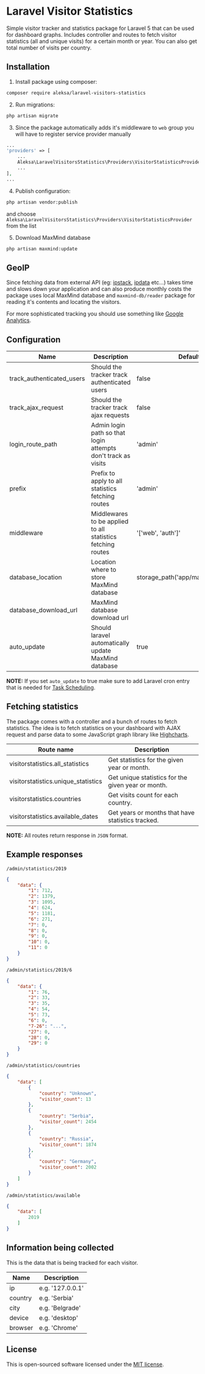 # Laravel Visitor Statistics

Simple visitor tracker and statistics package for Laravel 5 that can be used for dashboard graphs. Includes controller and routes to fetch visitor statistics (all and unique visits) for a certain month or year. You can also get total number of visits per country.

## Installation
1) Install package using composer:

```bash
composer require aleksa/laravel-visitors-statistics
```

2) Run migrations:

```bash
php artisan migrate
```

3) Since the package automatically adds it's middleware to `web` group you will have to register service provider manually

```php
...
'providers' => [
    ...
    Aleksa\LaravelVisitorsStatistics\Providers\VisitorStatisticsProvider::class,
    ...
],
...
```

4) Publish configuration:

```bash
php artisan vendor:publish
```
and choose `Aleksa\LaravelVisitorsStatistics\Providers\VisitorStatisticsProvider` from the list

5) Download MaxMind database
```bash
php artisan maxmind:update
```

## GeoIP

Since fetching data from external API (eg: [ipstack](ipstack.com), [ipdata](ipdata.co) etc...) takes time and slows down your application and can also produce monthly costs the package uses local MaxMind database and `maxmind-db/reader` package for reading it's contents and locating the visitors.

For more sophisticated tracking you should use something like [Google Analytics](https://analytics.google.com/).

## Configuration

| Name | Description | Default |
| --- | --- | --- |
| track_authenticated_users | Should the tracker track authenticated users | false |
| track_ajax_request | Should the tracker track ajax requests | false |
| login_route_path | Admin login path so that login attempts don't track as visits | 'admin' |
| prefix | Prefix to apply to all statistics fetching routes | 'admin' |
| middleware | Middlewares to be applied to all statistics fetching routes | '['web', 'auth']' |
| database_location | Location where to store MaxMind database | storage_path('app/maxmind.mmdb') |
| database_download_url | MaxMind database download url | <maxmind-url> |
| auto_update | Should laravel automatically update MaxMind database | true |

**NOTE:** If you set `auto_update` to true make sure to add Laravel cron entry that is needed for [Task Scheduling](https://laravel.com/docs/5.8/scheduling).

## Fetching statistics

The package comes with a controller and a bunch of routes to fetch statistics. The idea is to fetch statistics on your dashboard with AJAX request and parse data to some JavaScript graph library like [Highcharts](https://www.highcharts.com/).

| Route name | Description |
| --- | --- |
| visitorstatistics.all_statistics | Get statistics for the given year or month. |
| visitorstatistics.unique_statistics | Get unique statistics for the given year or month. |
| visitorstatistics.countries | Get visits count for each country. |
| visitorstatistics.available_dates | Get years or months that have statistics tracked. |

**NOTE:** All routes return response in `JSON` format.

## Example responses

`/admin/statistics/2019`

```json
{
    "data": {
        "1": 712,
        "2": 1379,
        "3": 1095,
        "4": 624,
        "5": 1181,
        "6": 271,
        "7": 0,
        "8": 0,
        "9": 0,
        "10": 0,
        "11": 0
    }
}
```

`/admin/statistics/2019/6`

```json
{
    "data": {
        "1": 76,
        "2": 33,
        "3": 35,
        "4": 54,
        "5": 73,
        "6": 0,
        "7-26": "...",
        "27": 0,
        "28": 0,
        "29": 0
    }
}
```

`/admin/statistics/countries`
```json
{
    "data": [
        {
            "country": "Unknown",
            "visitor_count": 13
        },
        {
            "country": "Serbia",
            "visitor_count": 2454
        },
        {
            "country": "Russia",
            "visitor_count": 1874
        },
        {
            "country": "Germany",
            "visitor_count": 2002
        }
    ]
}
```

`/admin/statistics/available`
```json
{
    "data": [
        2019
    ]
}
```

## Information being collected

This is the data that is being tracked for each visitor.

| Name | Description |
| --- | --- |
| ip | e.g. '127.0.0.1' |
| country | e.g. 'Serbia' |
| city | e.g. 'Belgrade' |
| device | e.g. 'desktop' |
| browser | e.g. 'Chrome' |

## License

This is open-sourced software licensed under the [MIT license](http://opensource.org/licenses/MIT).